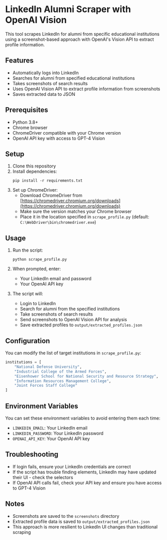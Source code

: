 # LinkedIn Alumni Scraper with OpenAI Vision

This tool scrapes LinkedIn for alumni from specific educational institutions using a screenshot-based approach with OpenAI's Vision API to extract profile information.

## Features

- Automatically logs into LinkedIn
- Searches for alumni from specified educational institutions
- Takes screenshots of search results
- Uses OpenAI Vision API to extract profile information from screenshots
- Saves extracted data to JSON

## Prerequisites

- Python 3.8+
- Chrome browser
- ChromeDriver compatible with your Chrome version
- OpenAI API key with access to GPT-4 Vision

## Setup

1. Clone this repository
2. Install dependencies:
   ```
   pip install -r requirements.txt
   ```
3. Set up ChromeDriver:
   - Download ChromeDriver from [https://chromedriver.chromium.org/downloads](https://chromedriver.chromium.org/downloads)
   - Make sure the version matches your Chrome browser
   - Place it in the location specified in `scrape_profile.py` (default: `C:\WebDriver\bin\chromedriver.exe`)

## Usage

1. Run the script:
   ```
   python scrape_profile.py
   ```

2. When prompted, enter:
   - Your LinkedIn email and password
   - Your OpenAI API key

3. The script will:
   - Login to LinkedIn
   - Search for alumni from the specified institutions
   - Take screenshots of search results
   - Send screenshots to OpenAI Vision API for analysis
   - Save extracted profiles to `output/extracted_profiles.json`

## Configuration

You can modify the list of target institutions in `scrape_profile.py`:

```python
institutions = [
    "National Defense University",
    "Industrial College of the Armed Forces",
    "Eisenhower School for National Security and Resource Strategy",
    "Information Resources Management College",
    "Joint Forces Staff College"
]
```

## Environment Variables

You can set these environment variables to avoid entering them each time:
- `LINKEDIN_EMAIL`: Your LinkedIn email
- `LINKEDIN_PASSWORD`: Your LinkedIn password
- `OPENAI_API_KEY`: Your OpenAI API key

## Troubleshooting

- If login fails, ensure your LinkedIn credentials are correct
- If the script has trouble finding elements, LinkedIn may have updated their UI - check the selectors
- If OpenAI API calls fail, check your API key and ensure you have access to GPT-4 Vision

## Notes

- Screenshots are saved to the `screenshots` directory
- Extracted profile data is saved to `output/extracted_profiles.json`
- This approach is more resilient to LinkedIn UI changes than traditional scraping 